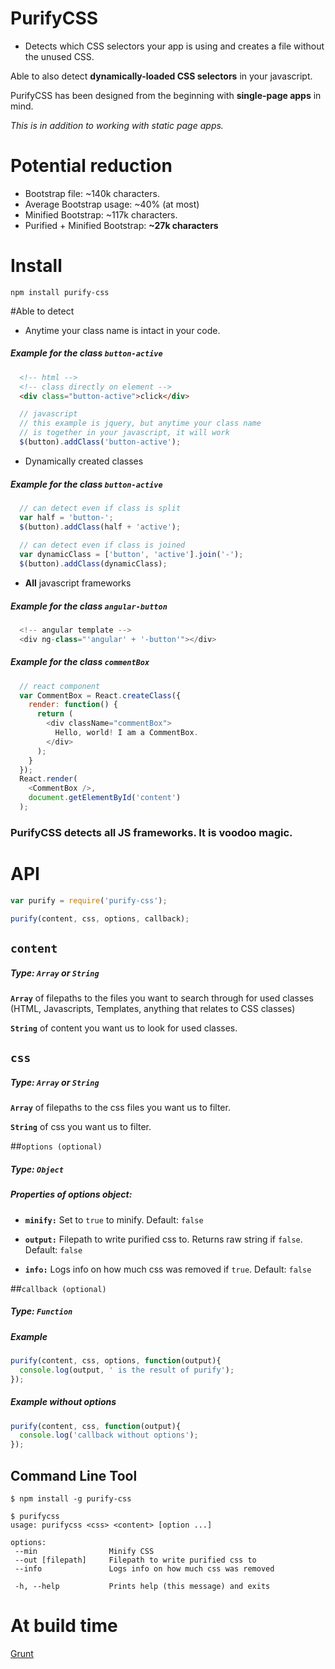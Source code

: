 # PurifyCSS

* Detects which CSS selectors your app is using and creates a file without the unused CSS.

Able to also detect **dynamically-loaded CSS selectors** in your javascript.

PurifyCSS has been designed from the beginning with **single-page apps** in mind.

*This is in addition to working with static page apps.*

# Potential reduction
* Bootstrap file: ~140k characters.
* Average Bootstrap usage: ~40% (at most)
* Minified Bootstrap: ~117k characters.
* Purified + Minified Bootstrap: **~27k characters**

# Install
```
npm install purify-css
```

#Able to detect
* Anytime your class name is intact in your code.

##### Example for the class ```button-active```
``` html
  <!-- html -->
  <!-- class directly on element -->
  <div class="button-active">click</div>
```

``` javascript
  // javascript
  // this example is jquery, but anytime your class name 
  // is together in your javascript, it will work
  $(button).addClass('button-active');
```

* Dynamically created classes

##### Example for the class ```button-active```
``` javascript
  // can detect even if class is split
  var half = 'button-';
  $(button).addClass(half + 'active');
  
  // can detect even if class is joined
  var dynamicClass = ['button', 'active'].join('-');
  $(button).addClass(dynamicClass);
```

* **All** javascript frameworks

##### Example for the class ```angular-button```
``` javascript
  <!-- angular template -->
  <div ng-class="'angular' + '-button'"></div>
```

##### Example for the class ```commentBox```
```javascript
  // react component
  var CommentBox = React.createClass({
    render: function() {
      return (
        <div className="commentBox">
          Hello, world! I am a CommentBox.
        </div>
      );
    }
  });
  React.render(
    <CommentBox />,
    document.getElementById('content')
  );
```

### PurifyCSS detects all JS frameworks. It is voodoo magic.

# API
```javascript
var purify = require('purify-css');

purify(content, css, options, callback);
```

## ```content```
##### Type: ```Array``` or ```String```

**```Array```** of filepaths to the files you want to search through for used classes (HTML, Javascripts, Templates, anything that relates to CSS classes)

**```String```** of content you want us to look for used classes.


## ```css```
##### Type: ```Array``` or ```String```

**```Array```** of filepaths to the css files you want us to filter.

**```String```** of css you want us to filter.


##```options (optional)```
##### Type: ```Object```

##### Properties of options object:

* **```minify:```** Set to ```true``` to minify. Default: ```false```

* **```output:```** Filepath to write purified css to. Returns raw string if ```false```. Default: ```false```

* **```info:```** Logs info on how much css was removed if ```true```. Default: ```false```

##```callback (optional)```
##### Type: ```Function```

##### Example
``` javascript
purify(content, css, options, function(output){
  console.log(output, ' is the result of purify');
});
```

##### Example without options
``` javascript
purify(content, css, function(output){
  console.log('callback without options');
});
```

## Command Line Tool

```
$ npm install -g purify-css
```

```
$ purifycss
usage: purifycss <css> <content> [option ...]

options:
 --min                Minify CSS
 --out [filepath]     Filepath to write purified css to
 --info               Logs info on how much css was removed

 -h, --help           Prints help (this message) and exits
```

# At build time
[Grunt](https://github.com/purifycss/grunt-purify-css)

